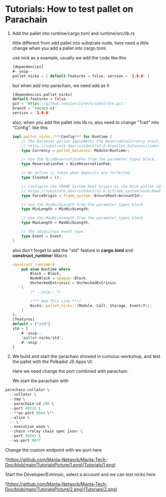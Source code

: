 # Tutorials: How to test pallet on Parachain

1. Add the pallet into runtime/cargo.toml and runtime/src/lib.rs

    little different from add pallet into substrate node, here need a little change when you add a pallet into cargo.toml.

    use nick as a example, usually we add the code like this

    ```rust
    [dependencies]
    #--snip--
    pallet-nicks = { default-features = false, version = '2.0.0' }
    ```

    but when add into parachain, we need add as it

    ```rust
    [dependencies.pallet-nicks]
    default-features = false
    git = 'https://github.com/paritytech/substrate.git'
    branch = 'rococo-v1'
    version = '2.0.0'
    ```

    also, when you add the pallet into lib.rs, also need to change "Trait" into "Config". like this

    ```rust
    impl pallet_nicks::***Config*** for Runtime {
        // The Balances pallet implements the ReservableCurrency trait.
        // https://substrate.dev/rustdocs/v2.0.0/pallet_balances/index.html#implementations-2
        type Currency = pallet_balances::Module<Runtime>;

        // Use the NickReservationFee from the parameter_types block.
        type ReservationFee = NickReservationFee;

        // No action is taken when deposits are forfeited.
        type Slashed = ();

        // Configure the FRAME System Root origin as the Nick pallet admin.
        // https://substrate.dev/rustdocs/v2.0.0/frame_system/enum.RawOrigin.html#variant.Root
        type ForceOrigin = frame_system::EnsureRoot<AccountId>;

        // Use the MinNickLength from the parameter_types block.
        type MinLength = MinNickLength;

        // Use the MaxNickLength from the parameter_types block.
        type MaxLength = MaxNickLength;

        // The ubiquitous event type.
        type Event = Event;
    }
    ```

    also don't forget to add the "std" feature in **cargo.toml** and **construct_runtime**! Macro

    ```rust
    construct_runtime!(
        pub enum Runtime where
            Block = Block,
            NodeBlock = opaque::Block,
            UncheckedExtrinsic = UncheckedExtrinsic
        {
            /* --snip-- */

            /*** Add This Line ***/
            Nicks: pallet_nicks::{Module, Call, Storage, Event<T>},
        }
    );
    [features]
    default = ["std"]
    std = [
        #--snip--
        'pallet-nicks/std',
        #--snip--
    ]

    ```

2. We build and start the parachain showed in cumulus-workshop, and test the pallet with the Polkadot JS Apps UI.

    Here we need change the port combined with parachain.

    We start the parachain with 

```rust
parachain-collator \
  --collator \
  --tmp \
  --parachain-id 200 \
  --port 40333 \
  --**ws-port 9844 \**
  --alice \
  -- \
  --execution wasm \
  --chain <relay chain spec json> \
  --port 30343 \
  --ws-port 9977
```

Change the custom endpoint with ws-port here

![https://github.com/Manta-Network/Manta-Tech-Doc/blob/main/TutorialsPicture/1.png](Tutorials/1.png)

Start the Developer/Extrinsic, select a account and we can test nicks here

![https://github.com/Manta-Network/Manta-Tech-Doc/blob/main/TutorialsPicture/2.png](Tutorials/2.png)
